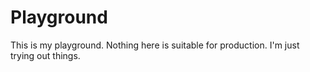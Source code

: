 # Playground

This is my playground. Nothing here is suitable for production. I'm just trying out things.
